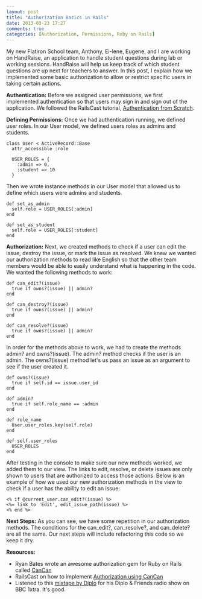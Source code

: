 ```yaml
---
layout: post
title: "Authorization Basics in Rails"
date: 2013-03-23 17:27
comments: true
categories: [Authorization, Permissions, Ruby on Rails]
---
```


My new Flatiron School team, Anthony, Ei-lene, Eugene, and I are working on HandRaise, an application to handle student questions during lab or working sessions. HandRaise will help us keep track of which student questions are up next for teachers to answer. In this post, I explain how we implemented some basic authorization to allow or restrict specific users in taking certain actions.

<!-- more -->

**Authentication:** Before we assigned user permissions, we first implemented authentication so that users may sign in and sign out of the application. We followed the RailsCast tutorial, [Authentication from Scratch](http://railscasts.com/episodes/250-authentication-from-scratch-revised).

**Defining Permissions:** Once we had authentication running, we defined user roles. In our User model, we defined users roles as admins and students.

    class User < ActiveRecord::Base
      attr_accessible :role

      USER_ROLES = {
        :admin => 0,
        :student => 10
      }

Then we wrote instance methods in our User model that allowed us to define which users were admins and students.

    def set_as_admin 
      self.role = USER_ROLES[:admin]
    end

    def set_as_student 
      self.role = USER_ROLES[:student]
    end

**Authorization:** Next, we created methods to check if a user can edit the issue, destroy the issue, or mark the issue as resolved. We knew we wanted our authorization methods to read like English so that the other team members would be able to easily understand what is happening in the code. We wanted the following methods to work:

    def can_edit?(issue)
      true if owns?(issue) || admin?
    end

    def can_destroy?(issue)
      true if owns?(issue) || admin?
    end

    def can_resolve?(issue)
      true if owns?(issue) || admin?
    end

In order for the methods above to work, we had to create the methods admin? and owns?(issue). The admin? method checks if the user is an admin. The owns?(issue) method let's us pass an issue as an argument to see if the user created it.

    def owns?(issue)
      true if self.id == issue.user_id
    end

    def admin?
      true if self.role_name == :admin
    end

    def role_name
      User.user_roles.key(self.role)
    end

    def self.user_roles
      USER_ROLES
    end

After testing in the console to make sure our new methods worked, we added them to our view. The links to edit, resolve, or delete issues are only shown to users that are authorized to access those actions. Below is an example of how we used our new authorization methods in the view to check if a user has the ability to edit an issue:

    <% if @current_user.can_edit?(issue) %>
    <%= link_to 'Edit', edit_issue_path(issue) %>
    <% end %>

**Next Steps:** As you can see, we have some repetition in our authorization methods. The conditions for the can_edit?, can_resolve?, and can_delete? are all the same. Our next steps will include refactoring this code so we keep it dry.

**Resources:**

- Ryan Bates wrote an awesome authorization gem for Ruby on Rails called [CanCan](https://github.com/ryanb/cancan)
- RailsCast on how to implement [Authorization using CanCan](http://railscasts.com/episodes/192-authorization-with-cancan)
- Listened to this [mixtape by Diplo](https://soundcloud.com/diplo/diplo-friends-bbcr1xtra-march) for his Diplo & Friends radio show on BBC 1xtra. It's good.